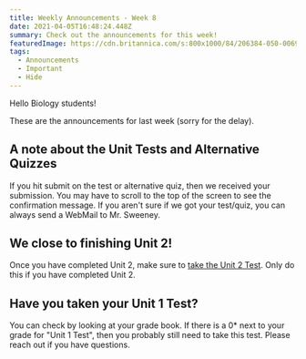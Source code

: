 ```yaml
---
title: Weekly Announcements - Week 8
date: 2021-04-05T16:48:24.448Z
summary: Check out the announcements for this week!
featuredImage: https://cdn.britannica.com/s:800x1000/84/206384-050-00698723/Javan-gliding-tree-frog.jpg
tags:
  - Announcements
  - Important
  - Hide
---
```

Hello Biology students!

These are the announcements for last week (sorry for the delay). 

## **A note about the Unit Tests and Alternative Quizzes**

If you hit submit on the test or alternative quiz, then we received your submission. You may have to scroll to the top of the screen to see the confirmation message. If you aren't sure if we got your test/quiz, you can always send a WebMail to Mr. Sweeney.

## **We close to finishing Unit 2!**

Once you have completed Unit 2, make sure to [take the Unit 2 Test](https://mnca-biology-message-board.netlify.app/posts/unit-2-test/). Only do this if you have completed Unit 2.

## **Have you taken your Unit 1 Test?**

You can check by looking at your grade book. If there is a 0* next to your grade for "Unit 1 Test", then you probably still need to take this test. Please reach out if you have questions.